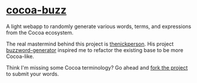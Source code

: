 [cocoa-buzz](http://piperchester.github.io/cocoa-buzz)
==========

A light webapp to randomly generate various words, terms, and expressions from the Cocoa ecosystem.

The real mastermind behind this project is [thenickperson](http://github.com/thenickperson). His project [buzzword-generator](http://thenickperson.com/buzzword-generator) inspired me to refactor the existing base to be more Cocoa-like. 

Think I'm missing some Cocoa terminology? Go ahead and [fork the project](http://github.com/piperchester/cocoa-buzz/fork) to submit your words.
